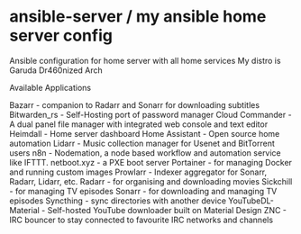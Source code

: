 # ansible-server / my ansible home server config
Ansible configuration for home server with all home services
My distro is Garuda Dr460nized Arch

Available Applications

Bazarr - companion to Radarr and Sonarr for downloading subtitles
Bitwarden_rs - Self-Hosting port of password manager
Cloud Commander - A dual panel file manager with integrated web console and text editor
Heimdall - Home server dashboard
Home Assistant - Open source home automation
Lidarr - Music collection manager for Usenet and BitTorrent users
n8n - Nodemation, a node based workflow and automation service like IFTTT.
netboot.xyz - a PXE boot server
Portainer - for managing Docker and running custom images
Prowlarr - Indexer aggregator for Sonarr, Radarr, Lidarr, etc.
Radarr - for organising and downloading movies
Sickchill - for managing TV episodes
Sonarr - for downloading and managing TV episodes
Syncthing - sync directories with another device
YouTubeDL-Material - Self-hosted YouTube downloader built on Material Design
ZNC - IRC bouncer to stay connected to favourite IRC networks and channels
